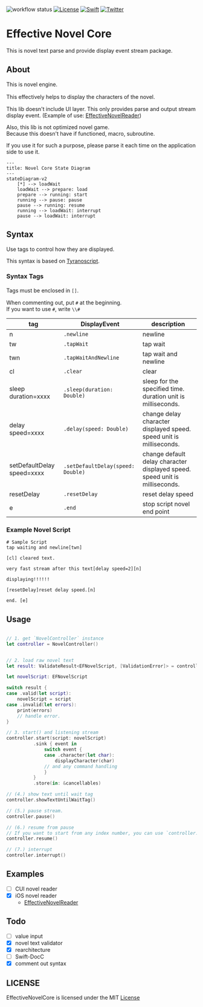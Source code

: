 ![workflow status](https://github.com/mui-z/effective-novel-core/actions/workflows/actions.yaml/badge.svg)
[![License](https://img.shields.io/github/license/mui-z/GithubRepoSearcher?labelColor=333333)](https://github.com/mui-z/effective-novel-core/blob/main/LICENSE)
[![Swift](https://img.shields.io/badge/Swift-FA7343)](https://github.com/apple/swift)
[![Twitter](https://img.shields.io/twitter/url/https/twitter.com/mui_z_.svg?style=social&label=Follow%20%40mui-z)](https://twitter.com/mui_z_)


# Effective Novel Core

This is novel text parse and provide display event stream package.

## About
This is novel engine.

This effectively helps to display the characters of the novel.　　

This lib doesn't include UI layer.
This only provides parse and output stream display event. (Example of use: [EffectiveNovelReader](https://github.com/mui-z/EffectiveNovelReader))

Also, this lib is not optimized novel game.  
Because this doesn't have if functioned, macro, subroutine.

If you use it for such a purpose, please parse it each time on the application side to use it.

```mermaid
---
title: Novel Core State Diagram
---
stateDiagram-v2
    [*] --> loadWait
    loadWait --> prepare: load
    prepare --> running: start
    running --> pause: pause
    pause --> running: resume
    running --> loadWait: interrupt
    pause --> loadWait: interrupt
```

## Syntax
Use tags to control how they are displayed.

This syntax is based on [Tyranoscript](https://tyrano.jp/).

### Syntax Tags
Tags must be enclosed in `[]`.　　　　

When commenting out, put `#` at the beginning.  
If you want to use `#`, write `\\#`

| tag                        | DisplayEvent                      | description                                                                 |
|----------------------------|-----------------------------------|-----------------------------------------------------------------------------|
| n                          | `.newline`                        | newline                                                                     |
| tw                         | `.tapWait`                        | tap wait                                                                    |
| twn                        | `.tapWaitAndNewline`              | tap wait and newline                                                        |
| cl                         | `.clear`                          | clear                                                                       |
| sleep duration=xxxx        | `.sleep(duration: Double)`        | sleep for the specified time. duration unit is milliseconds.                |
| delay speed=xxxx           | `.delay(speed: Double)`           | change delay character displayed speed. speed unit is milliseconds.         |
| setDefaultDelay speed=xxxx | `.setDefaultDelay(speed: Double)` | change default delay character displayed speed. speed unit is milliseconds. |
| resetDelay                 | `.resetDelay`                     | reset delay speed                                                           |
| e                          | `.end`                            | stop script novel end point                                                 |


### Example Novel Script

```sample.ens
# Sample Script
tap waiting and newline[twn]

[cl] cleared text.

very fast stream after this text[delay speed=2][n]

displaying!!!!!!

[resetDelay]reset delay speed.[n]

end. [e]
```

## Usage

```swift

// 1. get `NovelController` instance
let controller = NovelController()


// 2. load raw novel text
let result: ValidateResult<EFNovelScript, [ValidationError]> = controller.load(rawText: rawText)

let novelScript: EFNovelScript

switch result {
case .valid(let script):
    novelScript = script
case .invalid(let errors):
    print(errors)
    // handle error.
}

// 3. start() and listening stream
controller.start(script: novelScript)
          .sink { event in
              switch event {
              case .character(let char):
                  displayCharacter(char)
              // and any command handling
              }
          }
          .store(in: &cancellables)

// (4.) show text until wait tag
controller.showTextUntilWaitTag()

// (5.) pause stream.
controller.pause()

// (6.) resume from pause
// If you want to start from any index number, you can use `controller.resume(at: 100)`
controller.resume() 

// (7.) interrupt
controller.interrupt()


```

## Examples
- [ ] CUI novel reader
- [x] iOS novel reader
  - [EffectiveNovelReader](https://github.com/mui-z/EffectiveNovelReader)

## Todo
- [ ] value input
- [x] novel text validator
- [x] rearchitecture
- [ ] Swift-DocC
- [x] comment out syntax

## LICENSE
EffectiveNovelCore is licensed under the MIT [License](LICENSE)
